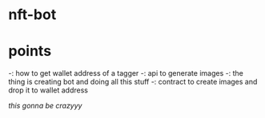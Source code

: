 # nft-bot
# points
  -: how to get wallet address of a tagger
  -: api to generate images
  -: the thing is creating bot and doing all this stuff
  -: contract to create images and drop it to wallet address


*this gonna be crazyyy*
